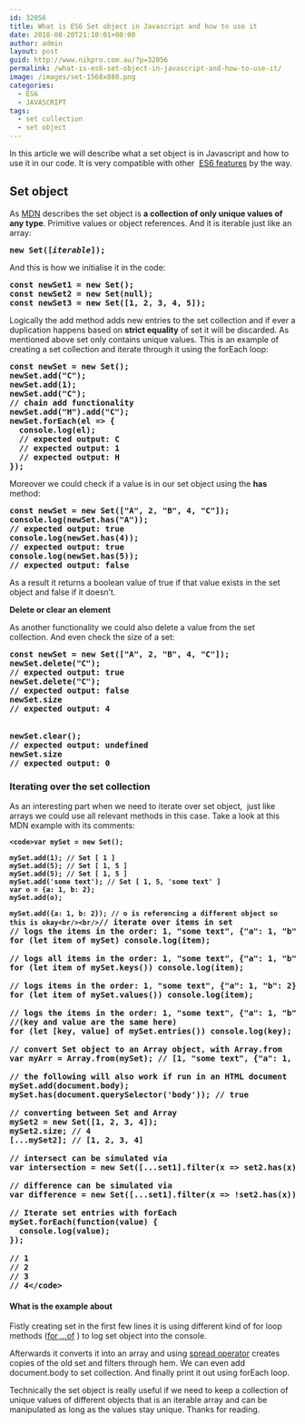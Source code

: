 ```yaml
---
id: 32056
title: What is ES6 Set object in Javascript and how to use it
date: 2018-08-20T21:10:01+00:00
author: admin
layout: post
guid: http://www.nikpro.com.au/?p=32056
permalink: /what-is-es6-set-object-in-javascript-and-how-to-use-it/
image: /images/set-1568x880.png
categories:
  - ES6
  - JAVASCRIPT
tags:
  - set collection
  - set object
---
```

In this article we will describe what a set object is in Javascript and how to use it in our code. It is very compatible with other  [ES6 features](http://www.nikpro.com.au/practice-with-map-filter-and-sort-methods-in-javascript-the-es6-way/) by the way.

## Set object

As [MDN](https://developer.mozilla.org/en-US/docs/Web/JavaScript/Reference/Global_Objects/Set) describes the set object is **a collection of only unique values of any type**. Primitive values or object references. And it is iterable just like an array:

<pre class="wp-block-preformatted"><strong>new Set([<em>iterable</em>]);</strong></pre>

And this is how we initialise it in the code:

<pre class="wp-block-preformatted"><strong>const newSet1 = new Set();</strong><br /><strong>const newSet2 = new Set(null);</strong><br /><strong>const newSet3 = new Set([1, 2, 3, 4, 5]);</strong></pre>

Logically the add method adds new entries to the set collection and if ever a duplication happens based on **strict equality** of set it will be discarded. As mentioned above set only contains unique values. This is an example of creating a set collection and iterate through it using the forEach loop:

<pre class="wp-block-preformatted"><strong>const newSet = new Set();</strong><br /><strong>newSet.add("C");</strong><br /><strong>newSet.add(1);</strong><br /><strong>newSet.add("C");</strong><br /><strong>// chain add functionality</strong><br /><strong>newSet.add("H").add("C");</strong><br /><strong>newSet.forEach(el => {</strong><br /><strong>  console.log(el);</strong><br /><strong>  // expected output: C</strong><br /><strong>  // expected output: 1</strong><br /><strong>  // expected output: H</strong><br /><strong>});</strong></pre>

Moreover we could check if a value is in our set object using the **has** method:

<pre class="wp-block-preformatted"><strong>const newSet = new Set(["A", 2, "B", 4, "C"]);</strong><br /><strong>console.log(newSet.has("A"));</strong><br /><strong>// expected output: true</strong><br /><strong>console.log(newSet.has(4));</strong><br /><strong>// expected output: true</strong><br /><strong>console.log(newSet.has(5));</strong><br /><strong>// expected output: false</strong></pre>

As a result it returns a boolean value of true if that value exists in the set object and false if it doesn&#8217;t.

**Delete or clear an element**

As another functionality we could also delete a value from the set collection. And even check the size of a set:

<pre class="wp-block-preformatted"><strong>const newSet = new Set(["A", 2, "B", 4, "C"]);</strong><br /><strong>newSet.delete("C");</strong><br /><strong>// expected output: true</strong><br /><strong>newSet.delete("C");</strong><br /><strong>// expected output: false</strong><br /><strong>newSet.size</strong><br /><strong>// expected output: 4</strong><br /><br /><br /><strong>newSet.clear();</strong><br /><strong>// expected output: undefined</strong><br /><strong>newSet.size</strong><br /><strong>// expected output: 0</strong></pre>

### Iterating over the set collection

As an interesting part when we need to iterate over set object,  just like arrays we could use all relevant methods in this case. Take a look at this MDN example with its comments:

<pre class="wp-block-preformatted"><strong><code>&lt;code>var mySet = new Set();

mySet.add(1); // Set [ 1 ]
mySet.add(5); // Set [ 1, 5 ]
mySet.add(5); // Set [ 1, 5 ]
mySet.add('some text'); // Set [ 1, 5, 'some text' ]
var o = {a: 1, b: 2};
mySet.add(o);

mySet.add({a: 1, b: 2}); // o is referencing a different object so this is okay&lt;br/>&lt;br/></code>// iterate over items in set
// logs the items in the order: 1, "some text", {"a": 1, "b": 2}, {"a": 1, "b": 2} 
for (let item of mySet) console.log(item);

// logs all items in the order: 1, "some text", {"a": 1, "b": 2}, {"a": 1, "b": 2} 
for (let item of mySet.keys()) console.log(item);
 
// logs items in the order: 1, "some text", {"a": 1, "b": 2}, {"a": 1, "b": 2} 
for (let item of mySet.values()) console.log(item);

// logs the items in the order: 1, "some text", {"a": 1, "b": 2}, {"a": 1, "b": 2} 
//(key and value are the same here)
for (let [key, value] of mySet.entries()) console.log(key);

// convert Set object to an Array object, with Array.from
var myArr = Array.from(mySet); // [1, "some text", {"a": 1, "b": 2}, {"a": 1, "b": 2}]

// the following will also work if run in an HTML document
mySet.add(document.body);
mySet.has(document.querySelector('body')); // true

// converting between Set and Array
mySet2 = new Set([1, 2, 3, 4]);
mySet2.size; // 4
[...mySet2]; // [1, 2, 3, 4]

// intersect can be simulated via 
var intersection = new Set([...set1].filter(x => set2.has(x)));

// difference can be simulated via
var difference = new Set([...set1].filter(x => !set2.has(x)));

// Iterate set entries with forEach
mySet.forEach(function(value) {
  console.log(value);
});

// 1
// 2
// 3
// 4&lt;/code></strong></pre>

#### What is the example about

Fistly creating set in the first few lines it is using different kind of for loop methods ([for &#8230;of](http://www.nikpro.com.au/for-loop-in-javascript-and-es6-explained/) ) to log set object into the console.

Afterwards it converts it into an array and using [spread operator](http://www.nikpro.com.au/what-is-spread-syntax-in-es6-and-how-to-use-it/) creates copies of the old set and filters through hem. We can even add document.body to set collection. And finally print it out using forEach loop.

Technically the set object is really useful if we need to keep a collection of unique values of different objects that is an iterable array and can be manipulated as long as the values stay unique. Thanks for reading.
